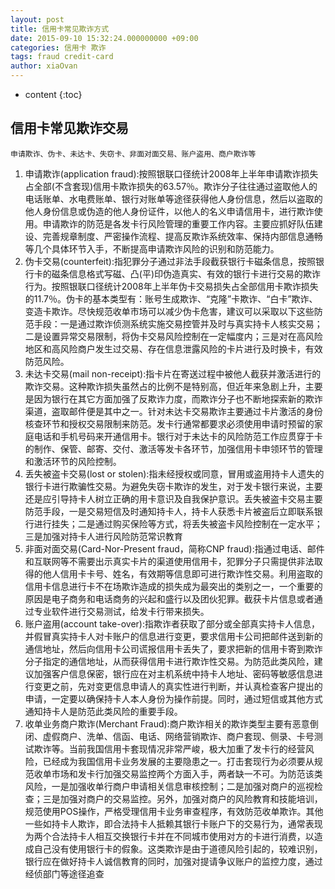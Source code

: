 ```yaml
---
layout: post
title: 信用卡常见欺诈方式
date: 2015-09-10 15:32:24.000000000 +09:00
categories: 信用卡 欺诈
tags: fraud credit-card
author: xiaOvan
---
```


* content
{:toc}

## 信用卡常见欺诈交易

    申请欺诈、伪卡、未达卡、失窃卡、非面对面交易、账户盗用、商户欺诈等

1. 申请欺诈(application fraud):按照银联口径统计2008年上半年申请欺诈损失占全部(不含套现)信用卡欺诈损失的63.57％。欺诈分子往往通过盗取他人的电话账单、水电费账单、银行对账单等途径获得他人身份信息，然后以盗取的他人身份信息或伪造的他人身份证件，以他人的名义申请信用卡，进行欺诈使用。申请欺诈的防范是各发卡行风险管理的重要工作内容。主要应抓好队伍建设、完善规章制度、严密操作流程、提高反欺诈系统效率、保持内部信息通畅等几个具体环节入手，不断提高申请欺诈风险的识别和防范能力。
2. 伪卡交易(counterfeit):指犯罪分子通过非法手段截获银行卡磁条信息，按照银行卡的磁条信息格式写磁、凸(平)印伪造真实、有效的银行卡进行交易的欺诈行为。按照银联口径统计2008年上半年伪卡交易损失占全部信用卡欺诈损失的11.7％。伪卡的基本类型有：账号生成欺诈、“克隆”卡欺诈、“白卡”欺诈、变造卡欺诈。尽快规范收单市场可以减少伪卡危害，建议可以采取以下这些防范手段：一是通过欺诈侦测系统实施交易控管并及时与真实持卡人核实交易；二是设置异常交易限制，将伪卡交易风险控制在一定幅度内；三是对在高风险地区和高风险商户发生过交易、存在信息泄露风险的卡片进行及时换卡，有效防范风险。
3. 未达卡交易(mail non-receipt):指卡片在寄送过程中被他人截获并激活进行的欺诈交易。这种欺诈损失虽然占的比例不是特别高，但近年来急剧上升，主要是因为银行在其它方面加强了反欺诈力度，而欺诈分子也不断地探索新的欺诈渠道，盗取邮件便是其中之一。针对未达卡交易欺诈主要通过卡片激活的身份核查环节和授权交易限制来防范。发卡行通常都要求必须使用申请时预留的家庭电话和手机号码来开通信用卡。银行对于未达卡的风险防范工作应贯穿于卡的制作、保管、邮寄、交付、激活等发卡各环节，加强信用卡申领环节的管理和激活环节的风险控制。
4. 丢失被盗卡交易(lost or stolen):指未经授权或同意，冒用或盗用持卡人遗失的银行卡进行欺骗性交易。为避免失窃卡欺诈的发生，对于发卡银行来说，主要还是应引导持卡人树立正确的用卡意识及自我保护意识。丢失被盗卡交易主要防范手段，一是交易短信及时通知持卡人，持卡人获悉卡片被盗后立即联系银行进行挂失；二是通过购买保险等方式，将丢失被盗卡风险控制在一定水平；三是加强对持卡人进行风险防范常识教育
5. 非面对面交易(Card-Nor-Present fraud，简称CNP fraud):指通过电话、邮件和互联网等不需要出示真实卡片的渠道使用信用卡，犯罪分子只需提供非法取得的他人信用卡卡号、姓名，有效期等信息即可进行欺诈性交易。利用盗取的信用卡信息进行卡不在场欺诈造成的损失成为最突出的类别之一，一个重要的原因是电子商务和电话商务的兴起和盛行以及团伙犯罪。截获卡片信息或者通过专业软件进行交易测试，给发卡行带来损失。
6. 账户盗用(account take-over):指欺诈者获取了部分或全部真实持卡人信息，并假冒真实持卡人对卡账户的信息进行变更，要求信用卡公司把邮件送到新的通信地址，然后向信用卡公司谎报信用卡丢失了，要求把新的信用卡寄到欺诈分子指定的通信地址，从而获得信用卡进行欺诈性交易。为防范此类风险，建议加强客户信息保密，银行应在对主机系统中持卡人地址、密码等敏感信息进行变更之前，先对变更信息申请人的真实性进行判断，并认真检查客户提出的申请，一定要以确保持卡人本人身份为操作前提。同时，通过短信或其他方式通知持卡人是防范此类风险的重要手段。
7. 收单业务商户欺诈(Merchant Fraud):商户欺诈相关的欺诈类型主要有恶意倒闭、虚假商户、洗单、信函、电话、网络营销欺诈、商户套现、侧录、卡号测试欺诈等。当前我国信用卡套现情况非常严峻，极大加重了发卡行的经营风险，已经成为我国信用卡业务发展的主要隐患之一。打击套现行为必须要从规范收单市场和发卡行加强交易监控两个方面入手，两者缺一不可。为防范该类风险，一是加强收单行商户申请相关信息审核控制；二是加强对商户的巡视检查；三是加强对商户的交易监控。另外，加强对商户的风险教育和技能培训，规范使用POS操作，严格受理信用卡业务审查程序，有效防范收单欺诈。其他一些如持卡人欺诈，即合法持卡人抵赖其银行卡账户下的交易行为，通常表现为两个合法持卡人相互交换银行卡并在不同城市使用对方的卡进行消费，以造成自己没有使用银行卡的假象。这类欺诈是由于道德风险引起的，较难识别，银行应在做好持卡人诚信教育的同时，加强对提请争议账户的监控力度，通过经侦部门等途径追查


